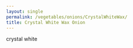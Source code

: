 ```yaml
---
layout: single
permalink: /vegetables/onions/CrystalWhiteWax/
title: Crystal White Wax Onion
---
```

crystal white
